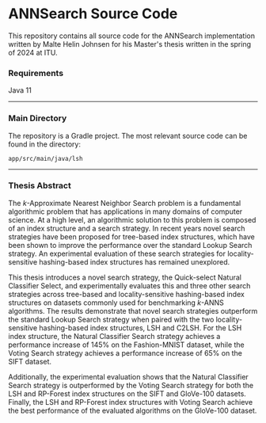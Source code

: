 # ANNSearch Source Code

This repository contains all source code for the ANNSearch implementation written by Malte Helin Johnsen for his Master's thesis written in the spring of 2024 at ITU. 


### Requirements
Java 11

---

### Main Directory

The repository is a Gradle project. The most relevant source code can be found in the directory:

`app/src/main/java/lsh`

---

### Thesis Abstract

The $k$-Approximate Nearest Neighbor Search problem is a fundamental algorithmic problem that has applications in many domains of computer science. At a high level, an algorithmic solution to this problem is composed of an index structure and a search strategy. In recent years novel search strategies have been proposed for tree-based index structures, which have been shown to improve the performance over the standard Lookup Search strategy. An experimental evaluation of these search strategies for locality-sensitive hashing-based index structures has remained unexplored. 

This thesis introduces a novel search strategy, the Quick-select Natural Classifier Select, and experimentally evaluates this and three other search strategies across tree-based and locality-sensitive hashing-based index structures on datasets commonly used for benchmarking $k$-ANNS algorithms. The results demonstrate that novel search strategies outperform the standard Lookup Search strategy when paired with the two locality-sensitive hashing-based index structures, LSH and C2LSH. For the LSH index structure, the Natural Classifier Search strategy achieves a performance increase of 145\% on the Fashion-MNIST dataset, while the Voting Search strategy achieves a performance increase of 65\% on the SIFT dataset.

Additionally, the experimental evaluation shows that the Natural Classifier Search strategy is outperformed by the Voting Search strategy for both the LSH and RP-Forest index structures on the SIFT and GloVe-100 datasets.  Finally, the LSH and RP-Forest index structures with Voting Search achieve the best performance of the evaluated algorithms on the GloVe-100 dataset.
